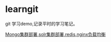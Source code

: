 # learngit
git 学习demo,记录平时的学习笔记。


[Mongo集群部署,solr集群部署,redis,nginx负载均衡](https://github.com/TeriMoni/learngit/blob/master/%E6%9D%82%E4%B8%83%E6%9D%82%E5%85%AB/Mongo%E9%9B%86%E7%BE%A4Solr%E9%9B%86%E7%BE%A4%E8%B4%9F%E8%BD%BD%E5%9D%87%E8%A1%A1redis%E9%85%8D%E7%BD%AE%E8%AF%A6%E8%A7%A3.md)